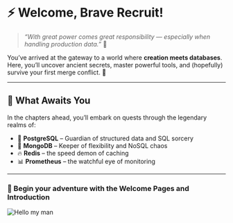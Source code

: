 # ⚡ Welcome, Brave Recruit!

> *“With great power comes great responsibility — especially when handling production data.”* 🧠

You’ve arrived at the gateway to a world where **creation meets databases**.  
Here, you’ll uncover ancient secrets, master powerful tools, and (hopefully) survive your first merge conflict. 💾  

---

## 🧭 What Awaits You

In the chapters ahead, you’ll embark on quests through the legendary realms of:

- 🐘 **PostgreSQL** – Guardian of structured data and SQL sorcery  
- 🍃 **MongoDB** – Keeper of flexibility and NoSQL chaos  
- 🔥 **Redis** – the speed demon of caching  
- 📊 **Prometheus** – the watchful eye of monitoring  

---
###  📖 Begin your adventure with the **Welcome Pages** and **Introduction**  

![Hello my man](/img/helloDoggie.jpg)

